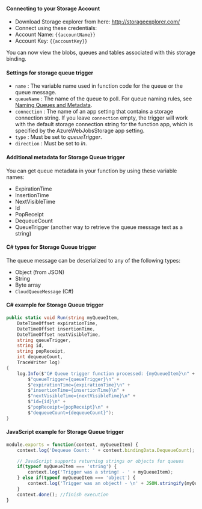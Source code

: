 #### Connecting to your Storage Account

* Download Storage explorer from here: http://storageexplorer.com/ 
* Connect using these credentials:
* Account Name: `{{accountName}}`
* Account Key: `{{accountKey}}`

You can now view the blobs, queues and tables associated with this storage binding.

#### Settings for storage queue trigger

- `name` : The variable name used in function code for the queue or the queue message. 
- `queueName` : The name of the queue to poll. For queue naming rules, see [Naming Queues and Metadata](https://msdn.microsoft.com/library/dd179349.aspx).
- `connection` : The name of an app setting that contains a storage connection string. If you leave `connection` empty, the trigger will work with the default storage connection string for the function app, which is specified by the AzureWebJobsStorage app setting.
- `type` : Must be set to *queueTrigger*.
- `direction` : Must be set to *in*. 


#### Additional metadata for Storage Queue trigger

You can get queue metadata in your function by using these variable names:

* ExpirationTime
* InsertionTime
* NextVisibleTime
* Id
* PopReceipt
* DequeueCount
* QueueTrigger (another way to retrieve the queue message text as a string)

#### C# types for Storage Queue trigger

The queue message can be deserialized to any of the following types:

* Object (from JSON)
* String
* Byte array 
* `CloudQueueMessage` (C#) 

#### C# example for Storage Queue trigger

```csharp
public static void Run(string myQueueItem, 
    DateTimeOffset expirationTime, 
    DateTimeOffset insertionTime, 
    DateTimeOffset nextVisibleTime,
    string queueTrigger,
    string id,
    string popReceipt,
    int dequeueCount,
    TraceWriter log)
{
    log.Info($"C# Queue trigger function processed: {myQueueItem}\n" +
        $"queueTrigger={queueTrigger}\n" +
        $"expirationTime={expirationTime}\n" +
        $"insertionTime={insertionTime}\n" +
        $"nextVisibleTime={nextVisibleTime}\n" +
        $"id={id}\n" +
        $"popReceipt={popReceipt}\n" + 
        $"dequeueCount={dequeueCount}");
}
```

#### JavaScript example for Storage Queue trigger

```JavaScript
module.exports = function(context, myQueueItem) {
    context.log('Dequeue Count: ' + context.bindingData.DequeueCount);

    // JavaScript supports returning strings or objects for queues
    if(typeof myQueueItem === 'string') {
        context.log('Trigger was a string! - ' + myQueueItem);
    } else if(typeof myQueueItem === 'object') {
        context.log('Trigger was an object! - \n' + JSON.stringify(myQueueItem, null, ' '));
    }
    context.done(); //finish execution
}
```